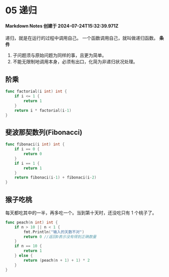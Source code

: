 # 05 递归

#### Markdown Notes 创建于 2024-07-24T15:32:39.971Z

递归，就是在运行的过程中调用自己。 一个函数调用自己，就叫做递归函数。
**条件**

1. 子问题须与原始问题为同样的事，且更为简单。
2. 不能无限制地调用本身，必须有出口，化简为非递归状况处理。

## 阶乘

```go
func factorial(i int) int {
    if i <= 1 {
        return 1
    }
    return i * factorial(i-1)
}
```

## 斐波那契数列(Fibonacci)

```go
func fibonaci(i int) int {
    if i == 0 {
        return 0
    }
    if i == 1 {
        return 1
    }
    return fibonaci(i-1) + fibonaci(i-2)
}
```

## 猴子吃桃

每天都吃其中的一半，再多吃一个。当到第十天时，还没吃只有 1 个桃子了。

```go
func peach(n int) int {
	if n > 10 || n < 1 {
		fmt.Println("输入的天数不对")
		return 0 //返回0表示没有得到正确数量
	}
	if n == 10 {
		return 1
	} else {
		return (peach(n + 1) + 1) * 2
	}
}
```

